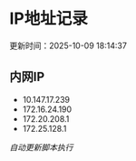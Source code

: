 # IP地址记录

更新时间：2025-10-09 18:14:37
## 内网IP
- 10.147.17.239
- 172.16.24.190
- 172.20.208.1
- 172.25.128.1

*自动更新脚本执行*          